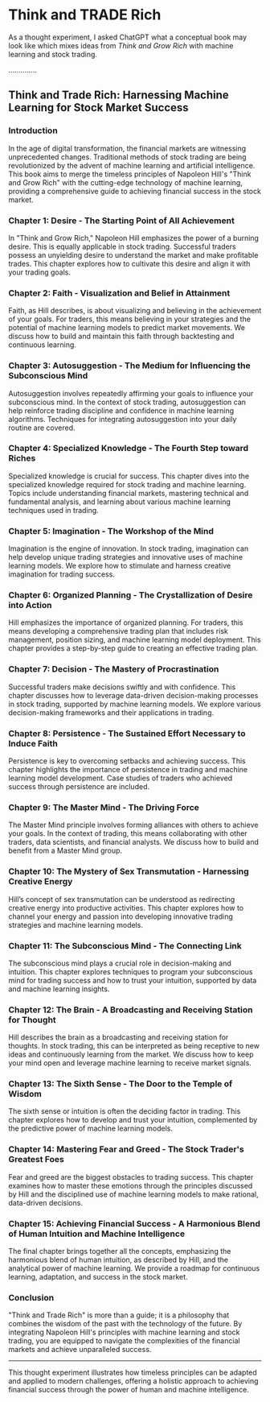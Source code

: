# Think and TRADE Rich

As a thought experiment, I asked ChatGPT what a conceptual book may look like which mixes ideas from _Think and Grow Rich_ with machine learning and stock trading.

..............


## Think and Trade Rich: Harnessing Machine Learning for Stock Market Success

### Introduction

In the age of digital transformation, the financial markets are witnessing unprecedented changes. Traditional methods of stock trading are being revolutionized by the advent of machine learning and artificial intelligence. This book aims to merge the timeless principles of Napoleon Hill's "Think and Grow Rich" with the cutting-edge technology of machine learning, providing a comprehensive guide to achieving financial success in the stock market.

### Chapter 1: Desire - The Starting Point of All Achievement

In "Think and Grow Rich," Napoleon Hill emphasizes the power of a burning desire. This is equally applicable in stock trading. Successful traders possess an unyielding desire to understand the market and make profitable trades. This chapter explores how to cultivate this desire and align it with your trading goals.

### Chapter 2: Faith - Visualization and Belief in Attainment

Faith, as Hill describes, is about visualizing and believing in the achievement of your goals. For traders, this means believing in your strategies and the potential of machine learning models to predict market movements. We discuss how to build and maintain this faith through backtesting and continuous learning.

### Chapter 3: Autosuggestion - The Medium for Influencing the Subconscious Mind

Autosuggestion involves repeatedly affirming your goals to influence your subconscious mind. In the context of stock trading, autosuggestion can help reinforce trading discipline and confidence in machine learning algorithms. Techniques for integrating autosuggestion into your daily routine are covered.

### Chapter 4: Specialized Knowledge - The Fourth Step toward Riches

Specialized knowledge is crucial for success. This chapter dives into the specialized knowledge required for stock trading and machine learning. Topics include understanding financial markets, mastering technical and fundamental analysis, and learning about various machine learning techniques used in trading.

### Chapter 5: Imagination - The Workshop of the Mind

Imagination is the engine of innovation. In stock trading, imagination can help develop unique trading strategies and innovative uses of machine learning models. We explore how to stimulate and harness creative imagination for trading success.

### Chapter 6: Organized Planning - The Crystallization of Desire into Action

Hill emphasizes the importance of organized planning. For traders, this means developing a comprehensive trading plan that includes risk management, position sizing, and machine learning model deployment. This chapter provides a step-by-step guide to creating an effective trading plan.

### Chapter 7: Decision - The Mastery of Procrastination

Successful traders make decisions swiftly and with confidence. This chapter discusses how to leverage data-driven decision-making processes in stock trading, supported by machine learning models. We explore various decision-making frameworks and their applications in trading.

### Chapter 8: Persistence - The Sustained Effort Necessary to Induce Faith

Persistence is key to overcoming setbacks and achieving success. This chapter highlights the importance of persistence in trading and machine learning model development. Case studies of traders who achieved success through persistence are included.

### Chapter 9: The Master Mind - The Driving Force

The Master Mind principle involves forming alliances with others to achieve your goals. In the context of trading, this means collaborating with other traders, data scientists, and financial analysts. We discuss how to build and benefit from a Master Mind group.

### Chapter 10: The Mystery of Sex Transmutation - Harnessing Creative Energy

Hill’s concept of sex transmutation can be understood as redirecting creative energy into productive activities. This chapter explores how to channel your energy and passion into developing innovative trading strategies and machine learning models.

### Chapter 11: The Subconscious Mind - The Connecting Link

The subconscious mind plays a crucial role in decision-making and intuition. This chapter explores techniques to program your subconscious mind for trading success and how to trust your intuition, supported by data and machine learning insights.

### Chapter 12: The Brain - A Broadcasting and Receiving Station for Thought

Hill describes the brain as a broadcasting and receiving station for thoughts. In stock trading, this can be interpreted as being receptive to new ideas and continuously learning from the market. We discuss how to keep your mind open and leverage machine learning to receive market signals.

### Chapter 13: The Sixth Sense - The Door to the Temple of Wisdom

The sixth sense or intuition is often the deciding factor in trading. This chapter explores how to develop and trust your intuition, complemented by the predictive power of machine learning models.

### Chapter 14: Mastering Fear and Greed - The Stock Trader's Greatest Foes

Fear and greed are the biggest obstacles to trading success. This chapter examines how to master these emotions through the principles discussed by Hill and the disciplined use of machine learning models to make rational, data-driven decisions.

### Chapter 15: Achieving Financial Success - A Harmonious Blend of Human Intuition and Machine Intelligence

The final chapter brings together all the concepts, emphasizing the harmonious blend of human intuition, as described by Hill, and the analytical power of machine learning. We provide a roadmap for continuous learning, adaptation, and success in the stock market.

### Conclusion

"Think and Trade Rich" is more than a guide; it is a philosophy that combines the wisdom of the past with the technology of the future. By integrating Napoleon Hill's principles with machine learning and stock trading, you are equipped to navigate the complexities of the financial markets and achieve unparalleled success.

---

This thought experiment illustrates how timeless principles can be adapted and applied to modern challenges, offering a holistic approach to achieving financial success through the power of human and machine intelligence.
